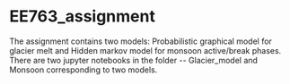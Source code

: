 # EE763_assignment
The assignment contains two models: Probabilistic graphical model for glacier melt and Hidden markov model for monsoon active/break phases.<br>
There are two jupyter notebooks in the folder -- Glacier_model and Monsoon corresponding to two models.
